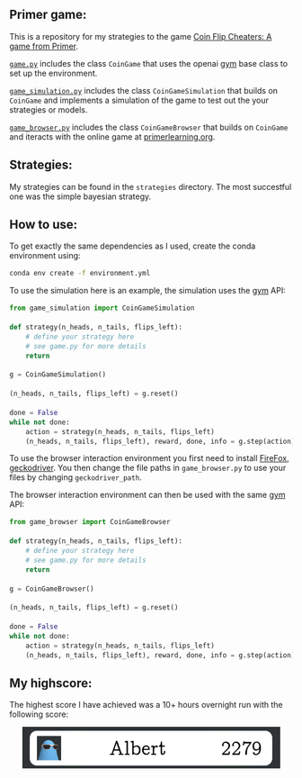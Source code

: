 ## Primer game:

This is a repository for my strategies to the game [Coin Flip Cheaters: A game from Primer](https://www.youtube.com/watch?v=QC91Bf8hQVo).

[`game.py`](game.py) includes the class `CoinGame` that uses the openai [gym](https://github.com/openai/gym/) base class to set up the environment.

[`game_simulation.py`](game_simulation.py) includes the class `CoinGameSimulation` that builds on `CoinGame` and implements a simulation of the game to test out the your strategies or models.

[`game_browser.py`](game_browser.py) includes the class `CoinGameBrowser` that builds on `CoinGame` and iteracts with the online game at [primerlearning.org](https://primerlearning.org/).

## Strategies:

My strategies can be found in the `strategies` directory.
The most succestful one was the simple bayesian strategy.

## How to use:

To get exactly the same dependencies as I used, create the conda environment using:

```bash
conda env create -f environment.yml
```

To use the simulation here is an example, the simulation uses the [gym](https://github.com/openai/gym/) API:

```python
from game_simulation import CoinGameSimulation

def strategy(n_heads, n_tails, flips_left):
    # define your strategy here
    # see game.py for more details
    return 

g = CoinGameSimulation()

(n_heads, n_tails, flips_left) = g.reset()

done = False
while not done:
    action = strategy(n_heads, n_tails, flips_left)
    (n_heads, n_tails, flips_left), reward, done, info = g.step(action)
```	

To use the browser interaction environment you first need to install [FireFox](https://www.mozilla.org/en-US/firefox/new/), [geckodriver](https://github.com/mozilla/geckodriver/releases/).
You then change the file paths in `game_browser.py` to use your files by changing `geckodriver_path`.

The browser interaction environment can then be used with the same [gym](https://github.com/openai/gym/) API:

```python
from game_browser import CoinGameBrowser

def strategy(n_heads, n_tails, flips_left):
    # define your strategy here
    # see game.py for more details
    return 

g = CoinGameBrowser()

(n_heads, n_tails, flips_left) = g.reset()

done = False
while not done:
    action = strategy(n_heads, n_tails, flips_left)
    (n_heads, n_tails, flips_left), reward, done, info = g.step(action)
```	

## My highscore:

The highest score I have achieved was a 10+ hours overnight run with the following score:

<p align="center" title = "My highscore">
  <img src="assets/highscore.png" />
</p>
